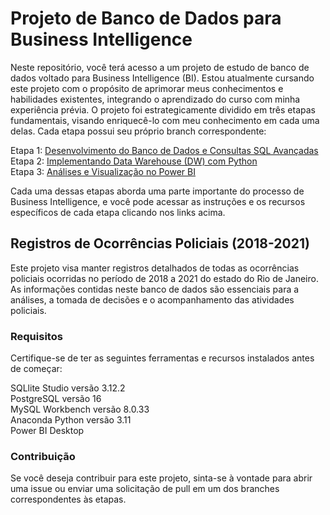 # Projeto de Banco de Dados para Business Intelligence
Neste repositório, você terá acesso a um projeto de estudo de banco de dados voltado para Business Intelligence (BI). Estou atualmente cursando este projeto com o propósito de aprimorar meus conhecimentos e habilidades existentes, integrando o aprendizado do curso com minha experiência prévia. O projeto foi estrategicamente dividido em três etapas fundamentais, visando enriquecê-lo com meu conhecimento em cada uma delas. Cada etapa possui seu próprio branch correspondente:

Etapa 1: [Desenvolvimento do Banco de Dados e Consultas SQL Avançadas](https://github.com/thuanyvermelho/ProjetoBI_completo/tree/Cria%C3%A7%C3%A3o-do-Banco-de-Dados-e-Consultas-SQL)<br>
Etapa 2: [Implementando Data Warehouse (DW) com Python](https://github.com/thuanyvermelho/ProjetoBI_completo/tree/Implementando-Data-Warehouse-(DW)-com-Python)<br>
Etapa 3: [Análises e Visualização no Power BI](https://github.com/thuanyvermelho/ProjetoBI_completo/tree/An%C3%A1lises-e-Visualiza%C3%A7%C3%A3o-no-Power-BI)<br>

Cada uma dessas etapas aborda uma parte importante do processo de Business Intelligence, e você pode acessar as instruções e os recursos específicos de cada etapa clicando nos links acima.

## Registros de Ocorrências Policiais (2018-2021)
Este projeto visa manter registros detalhados de todas as ocorrências policiais ocorridas no período de 2018 a 2021 do estado do Rio de Janeiro. As informações contidas neste banco de dados são essenciais para a análises, a tomada de decisões e o acompanhamento das atividades policiais.

### Requisitos
Certifique-se de ter as seguintes ferramentas e recursos instalados antes de começar:

SQLlite Studio versão 3.12.2 <br>
PostgreSQL versão 16 <br>
MySQL Workbench versão 8.0.33 <br>
Anaconda Python versão 3.11 <br>
Power BI Desktop <br>

### Contribuição
Se você deseja contribuir para este projeto, sinta-se à vontade para abrir uma issue ou enviar uma solicitação de pull em um dos branches correspondentes às etapas.
